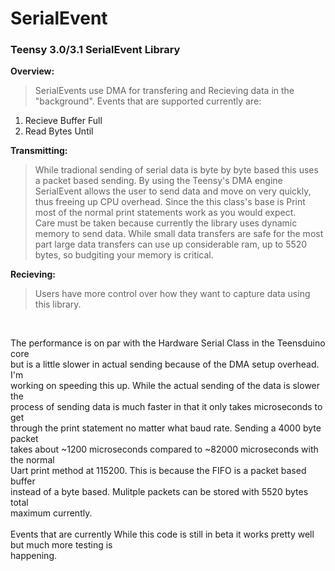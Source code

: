 SerialEvent
=========

<h3>Teensy 3.0/3.1 SerialEvent Library</h3>

<b>Overview:</b><br>
>SerialEvents use DMA for transfering and Recieving data in the "background". 
Events that are supported currently are:<br>
1.  Recieve Buffer Full<br>
2.  Read Bytes Until<br>

<b>Transmitting:</b><br>
> While tradional sending of serial data is byte by byte based this uses a packet based sending. By using the Teensy's DMA engine SerialEvent allows the user to send data and move on very quickly, thus freeing up CPU overhead. Since the this class's base is Print most of the normal print statements work as you would expect.<br>
Care must be taken because currently the library uses dynamic memory to send data. While small data transfers are safe for the most part large data transfers can use up considerable ram, up to 5520 bytes, so budgiting your memory is critical.<br>

<b>Recieving:</b><br>
> Users have more control over how they want to capture data using this library. 
<br>

The performance is on par with the Hardware Serial Class in the Teensduino core<br>
but is a little slower in actual sending because of the DMA setup overhead. I'm<br>
working on speeding this up. While the actual sending of the data is slower the<br>
process of sending data is much faster in that it only takes microseconds to get<br>
through the print statement no matter what baud rate. Sending a 4000 byte packet<br>
takes about ~1200 microseconds compared to ~82000 microseconds with the normal<br>
Uart print method at 115200. This is because the FIFO is a packet based buffer<br>
instead of a byte based. Mulitple packets can be stored with 5520 bytes total<br>
maximum currently.<br>
<br>
Events that are currently
While this code is still in beta it works pretty well but much more testing is<br>
happening.<br>
</ul>

